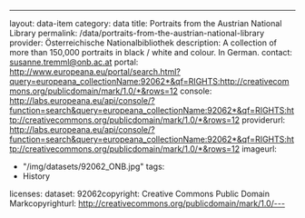 ---
layout: data-item
category: data
title: Portraits from the Austrian National Library
permalink: /data/portraits-from-the-austrian-national-library
provider: Österreichische Nationalbibliothek
description: A collection of more than 150,000 portraits in black / white and colour. In German.
contact: susanne.tremml@onb.ac.at
portal: http://www.europeana.eu/portal/search.html?query=europeana_collectionName:92062*&qf=RIGHTS:http://creativecommons.org/publicdomain/mark/1.0/*&rows=12
console: http://labs.europeana.eu/api/console/?function=search&query=europeana_collectionName:92062*&qf=RIGHTS:http://creativecommons.org/publicdomain/mark/1.0/*&rows=12
providerurl: http://labs.europeana.eu/api/console/?function=search&query=europeana_collectionName:92062*&qf=RIGHTS:http://creativecommons.org/publicdomain/mark/1.0/*&rows=12
imageurl:
  - "/img/datasets/92062_ONB.jpg"
tags:
  - History

licenses:
dataset: 92062copyright: Creative Commons Public Domain Markcopyrighturl: http://creativecommons.org/publicdomain/mark/1.0/---
